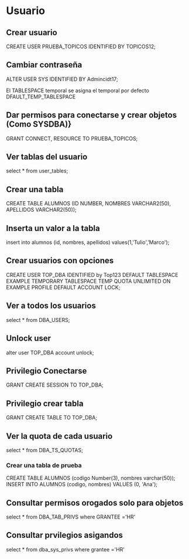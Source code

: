 # Usuario

## Crear usuario
CREATE USER PRUEBA_TOPICOS IDENTIFIED BY TOPICOS12;

## Cambiar contraseña
ALTER USER SYS IDENTIFIED BY Admincidt17;

El TABLESPACE temporal se asigna el temporal por defecto DFAULT_TEMP_TABLESPACE
## Dar permisos para conectarse y crear objetos (Como SYSDBA)}
GRANT CONNECT, RESOURCE TO PRUEBA_TOPICOS;

## Ver tablas del usuario
select * from user_tables;

## Crear una tabla
CREATE TABLE ALUMNOS (ID NUMBER, NOMBRES VARCHAR2(50), APELLIDOS VARCHAR2(50));


## Inserta un valor a la tabla
insert into alumnos (id, nombres, apellidos) values(1,'Tulio','Marco');

## Crear usuarios con opciones
CREATE USER TOP_DBA
IDENTIFIED by Top123
DEFAULT TABLESPACE EXAMPLE
TEMPORARY TABLESPACE TEMP
QUOTA UNLIMITED ON EXAMPLE
PROFILE DEFAULT
ACCOUNT LOCK;

## Ver a todos los usuarios
select * from DBA_USERS;

## Unlock user
alter user TOP_DBA account unlock;
## Privilegio Conectarse
GRANT CREATE SESSION TO TOP_DBA;
## Privilegio crear tabla
GRANT CREATE TABLE TO TOP_DBA;
## Ver la quota de cada usuario
select * from DBA_TS_QUOTAS;
### Crear una tabla de prueba
CREATE TABLE ALUMNOS (codigo Number(3), nombres varchar(50));
INSERT INTO ALUMNOS (codigo, nombres) VALUES (0, 'Ana');
## Consultar permisos orogados solo para objetos
select * from DBA_TAB_PRIVS where GRANTEE ='HR'

## Consultar prvilegios asigandos
select * from dba_sys_privs where grantee ='HR'

